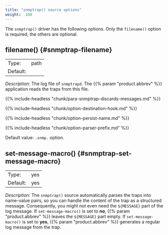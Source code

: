 ```yaml
---
title: "snmptrap() source options"
weight:  100
---
```

<!-- DISCLAIMER: This file is based on the syslog-ng Open Source Edition documentation https://github.com/balabit/syslog-ng-ose-guides/commit/2f4a52ee61d1ea9ad27cb4f3168b95408fddfdf2 and is used under the terms of The syslog-ng Open Source Edition Documentation License. The file has been modified by Axoflow. -->

The `snmptrap()` driver has the following options. Only the `filename()` option is required, the others are optional.


## filename() {#snmptrap-filename}

|          |      |
| -------- | ---- |
| Type:    | path |
| Default: |      |

*Description:* The log file of `snmptrapd`. The {{% param "product.abbrev" %}} application reads the traps from this file.

{{% include-headless "chunk/para-snmptrap-discards-messages.md" %}}


{{% include-headless "chunk/option-destination-hook.md" %}}

{{% include-headless "chunk/option-persist-name.md" %}}


{{% include-headless "chunk/option-parser-prefix.md" %}}

Default value: `.snmp.` option.



## set-message-macro() {#snmptrap-set-message-macro}

|          |        |
| -------- | ------ |
| Type:    | yes|no |
| Default: | yes    |

*Description:* The `snmptrap()` source automatically parses the traps into name-value pairs, so you can handle the content of the trap as a structured message. Consequently, you might not even need the `${MESSAGE}` part of the log message. If `set-message-macro()` is set to **no**, {{% param "product.abbrev" %}} leaves the `${MESSAGE}` part empty. If `set-message-macro()` is set to **yes**, {{% param "product.abbrev" %}} generates a regular log message from the trap.

